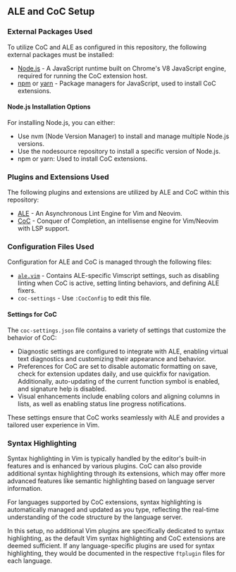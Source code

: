 ## ALE and CoC Setup

### External Packages Used

To utilize CoC and ALE as configured in this repository, the following
external packages must be installed:

* [Node.js](https://nodejs.org/) - A JavaScript runtime built on Chrome's V8
    JavaScript engine, required for running the CoC extension host.
* [npm](https://www.npmjs.com/) or [yarn](https://yarnpkg.com/) - Package
    managers for JavaScript, used to install CoC extensions.

#### Node.js Installation Options

For installing Node.js, you can either:

* Use nvm (Node Version Manager) to install and manage multiple Node.js versions.
* Use the nodesource repository to install a specific version of Node.js.
* npm or yarn: Used to install CoC extensions.

### Plugins and Extensions Used

The following plugins and extensions are utilized by ALE and CoC within this repository:

* [ALE](https://github.com/dense-analysis/ale) - An Asynchronous Lint Engine
    for Vim and Neovim.
* [CoC](https://github.com/neoclide/coc.nvim) - Conquer of Completion, an
    intellisense engine for Vim/Neovim with LSP support.

### Configuration Files Used

Configuration for ALE and CoC is managed through the following files:

* [`ale.vim`](.vim/pack/settings/start/settings/plugin/ale.vim) - Contains
    ALE-specific Vimscript settings, such as disabling linting when CoC is
    active, setting linting behaviors, and defining ALE fixers.
* `coc-settings` - Use `:CocConfig` to edit this file.

#### Settings for CoC

The `coc-settings.json` file contains a variety of settings that customize the behavior of CoC:

- Diagnostic settings are configured to integrate with ALE, enabling virtual text diagnostics and customizing their appearance and behavior.
- Preferences for CoC are set to disable automatic formatting on save, check for extension updates daily, and use quickfix for navigation. Additionally, auto-updating of the current function symbol is enabled, and signature help is disabled.
- Visual enhancements include enabling colors and aligning columns in lists, as well as enabling status line progress notifications.

These settings ensure that CoC works seamlessly with ALE and provides a tailored user experience in Vim.

### Syntax Highlighting

Syntax highlighting in Vim is typically handled by the editor's built-in
features and is enhanced by various plugins. CoC can also provide additional
syntax highlighting through its extensions, which may offer more advanced
features like semantic highlighting based on language server information.

For languages supported by CoC extensions, syntax highlighting is
automatically managed and updated as you type, reflecting the real-time
understanding of the code structure by the language server.

In this setup, no additional Vim plugins are specifically dedicated to syntax
highlighting, as the default Vim syntax highlighting and CoC extensions are
deemed sufficient. If any language-specific plugins are used for syntax
highlighting, they would be documented in the respective `ftplugin` files for
each language.

